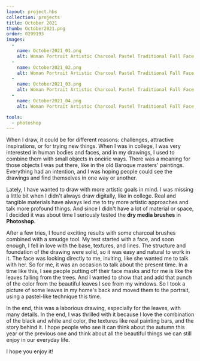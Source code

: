 ```yaml
---
layout: project.hbs
collection: projects
title: October 2021
thumb: October2021.png
order: 0299193
images:
  -
    name: October2021_01.png
    alt: Woman Portrait Artistic Charcoal Pastel Traditional Fall Face Mask Design Illustration
  -
    name: October2021_02.png
    alt: Woman Portrait Artistic Charcoal Pastel Traditional Fall Face Mask Design Illustration Detail
  -
    name: October2021_03.png
    alt: Woman Portrait Artistic Charcoal Pastel Traditional Fall Face Mask Design Illustration Detail
  -
    name: October2021_04.png
    alt: Woman Portrait Artistic Charcoal Pastel Traditional Fall Face Mask Design Illustration Detail

tools:
  - photoshop
---
```



When I draw, it could be for different reasons: challenges, attractive inspirations, or for trying new things. When I was in college, I was very interested in human bodies and faces, and in my drawings, I used to combine them with small objects in oneiric ways. There was a meaning for those objects I was put there, like in the old Baroque masters' paintings. Everything had an intention, and I was hoping people could see the drawings and find themselves in one way or another.

Lately, I have wanted to draw with more artistic goals in mind. I was missing a little bit when I didn't always draw digitally, like in college. Real and tangible materials have always led me to try more artistic approaches and talk more profound things. And since I didn't have a lot of material or space, I decided it was about time I seriously tested the **dry media brushes** in **Photoshop**.

After a few tries, I found exciting results with some charcoal brushes combined with a smudge tool. My test started with a face, and soon enough, I fell in love with the base, textures, and lines. The structure and foundation of the drawing were solid, so it was easy and natural to work in it. The face was looking directly to me, inviting, like she wanted me to talk with her. So for me, it was an occasion to talk about the present time. In a time like this, I see people putting off their face masks and for me is like the leaves falling from the trees. And I wanted to show that and add that punch of the color from the beautiful leaves I see from my windows. So I took a picture of some leaves in my home's back and moved them to the portrait, using a pastel-like technique this time.  

In the end, this was a laborious drawing, especially for the leaves, with many details. In the end, I was thrilled with it because I love the combination of the black and white and color, the textures like real painting bars, and the story behind it. I hope people who see it can think about the autumn this year or the previous one and think about all the beautiful things we can still enjoy in our everyday life.

I hope you enjoy it!
